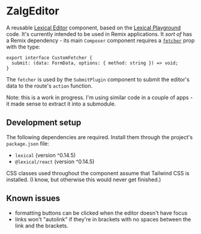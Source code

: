 # ZalgEditor

A reusable [Lexical Editor](https://lexical.dev/) component, based on the [Lexical Playground](https://github.com/facebook/lexical/tree/main/packages/lexical-playground) code. It's currently intended to be used in Remix applications. It _sort of_ has a Remix dependency - its main `Composer` component requires a [`fetcher`](https://remix.run/docs/en/main/hooks/use-fetcher) prop with the type:

```
export interface CustomFetcher {
  submit: (data: FormData, options: { method: string }) => void;
}
```

The `fetcher` is used by the `SubmitPlugin` component to submit the editor's data to the route's `action` function.

Note: this is a work in progress. I'm using similar code in a couple of apps - it made sense to extract it into a submodule.

## Development setup

The following dependencies are required. Install them through the project's `package.json` file:

- `lexical` (version ^0.14.5)
- `@lexical/react` (version ^0.14.5)

CSS classes used throughout the component assume that Tailwind CSS is installed. (I know, but otherwise this would never get finished.)

## Known issues

- formatting buttons can be clicked when the editor doesn't have focus
- links won't "autolink" if they're in brackets with no spaces between the link and the brackets.
